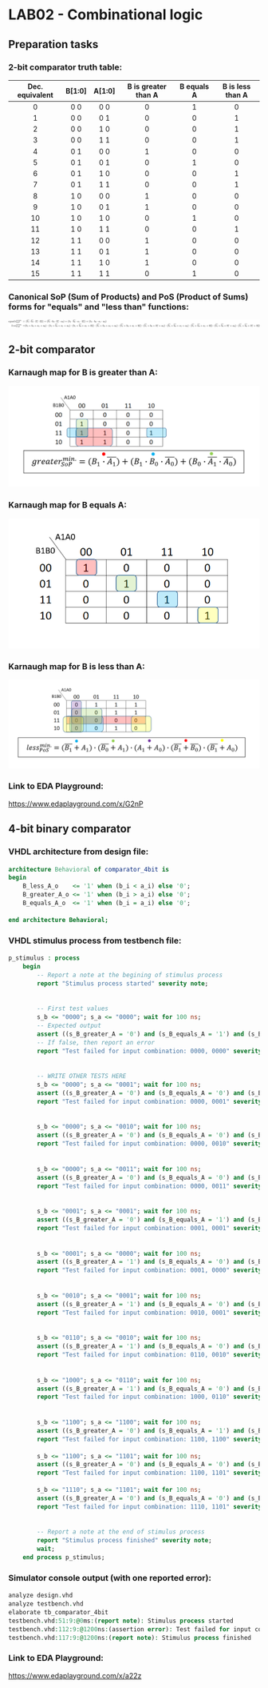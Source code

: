 # LAB02 - Combinational logic

## Preparation tasks

### 2-bit comparator truth table:

| **Dec. equivalent** | **B[1:0]** | **A[1:0]** | **B is greater than A** | **B equals A** | **B is less than A** |
| :-: | :-: | :-: | :-: | :-: | :-: |
| 0 | 0 0 | 0 0 | 0 | 1 | 0 |
| 1 | 0 0 | 0 1 | 0 | 0 | 1 |
| 2 | 0 0 | 1 0 | 0 | 0 | 1 |
| 3 | 0 0 | 1 1 | 0 | 0 | 1 |
| 4 | 0 1 | 0 0 | 1 | 0 | 0 |
| 5 | 0 1 | 0 1 | 0 | 1 | 0 |
| 6 | 0 1 | 1 0 | 0 | 0 | 1 |
| 7 | 0 1 | 1 1 | 0 | 0 | 1 |
| 8 | 1 0 | 0 0 | 1 | 0 | 0 |
| 9 | 1 0 | 0 1 | 1 | 0 | 0 |
| 10 | 1 0 | 1 0 | 0 | 1 | 0 |
| 11 | 1 0 | 1 1 | 0 | 0 | 1 |
| 12 | 1 1 | 0 0 | 1 | 0 | 0 |
| 13 | 1 1 | 0 1 | 1 | 0 | 0 |
| 14 | 1 1 | 1 0 | 1 | 0 | 0 |
| 15 | 1 1 | 1 1 | 0 | 1 | 0 |


### Canonical SoP (Sum of Products) and PoS (Product of Sums) forms for "equals" and "less than" functions:

![SoP_PoS](Images/equations.png)

## 2-bit comparator

### Karnaugh map for B is greater than A:

![B_greater_A](Images/BgreaterA.PNG)

### Karnaugh map for B equals A:

![B_equals_A](Images/BequalsA.PNG)

### Karnaugh map for B is less than A:

![B_less_A](Images/BlessA.PNG)

### Link to EDA Playground:

https://www.edaplayground.com/x/G2nP

## 4-bit binary comparator

### VHDL architecture from design file:

```vhdl
architecture Behavioral of comparator_4bit is
begin
    B_less_A_o    <= '1' when (b_i < a_i) else '0';
    B_greater_A_o <= '1' when (b_i > a_i) else '0';
    B_equals_A_o  <= '1' when (b_i = a_i) else '0';

end architecture Behavioral;
```

### VHDL stimulus process from testbench file:

```vhdl
p_stimulus : process
    begin
        -- Report a note at the begining of stimulus process
        report "Stimulus process started" severity note;


        -- First test values
        s_b <= "0000"; s_a <= "0000"; wait for 100 ns;
        -- Expected output
        assert ((s_B_greater_A = '0') and (s_B_equals_A = '1') and (s_B_less_A = '0'))
        -- If false, then report an error
        report "Test failed for input combination: 0000, 0000" severity error;


        -- WRITE OTHER TESTS HERE
        s_b <= "0000"; s_a <= "0001"; wait for 100 ns;
        assert ((s_B_greater_A = '0') and (s_B_equals_A = '0') and (s_B_less_A = '1'))
        report "Test failed for input combination: 0000, 0001" severity error;


        s_b <= "0000"; s_a <= "0010"; wait for 100 ns;
        assert ((s_B_greater_A = '0') and (s_B_equals_A = '0') and (s_B_less_A = '1'))
        report "Test failed for input combination: 0000, 0010" severity error;


        s_b <= "0000"; s_a <= "0011"; wait for 100 ns;
        assert ((s_B_greater_A = '0') and (s_B_equals_A = '0') and (s_B_less_A = '1'))
        report "Test failed for input combination: 0000, 0011" severity error;


        s_b <= "0001"; s_a <= "0001"; wait for 100 ns;
        assert ((s_B_greater_A = '0') and (s_B_equals_A = '1') and (s_B_less_A = '0'))
        report "Test failed for input combination: 0001, 0001" severity error;


        s_b <= "0001"; s_a <= "0000"; wait for 100 ns;
        assert ((s_B_greater_A = '1') and (s_B_equals_A = '0') and (s_B_less_A = '0'))
        report "Test failed for input combination: 0001, 0000" severity error;


        s_b <= "0010"; s_a <= "0001"; wait for 100 ns;
        assert ((s_B_greater_A = '1') and (s_B_equals_A = '0') and (s_B_less_A = '0'))
        report "Test failed for input combination: 0010, 0001" severity error;


        s_b <= "0110"; s_a <= "0010"; wait for 100 ns;
        assert ((s_B_greater_A = '1') and (s_B_equals_A = '0') and (s_B_less_A = '0'))
        report "Test failed for input combination: 0110, 0010" severity error;


        s_b <= "1000"; s_a <= "0110"; wait for 100 ns;
        assert ((s_B_greater_A = '1') and (s_B_equals_A = '0') and (s_B_less_A = '0'))
        report "Test failed for input combination: 1000, 0110" severity error;


        s_b <= "1100"; s_a <= "1100"; wait for 100 ns;
        assert ((s_B_greater_A = '0') and (s_B_equals_A = '1') and (s_B_less_A = '0'))
        report "Test failed for input combination: 1100, 1100" severity error;

        s_b <= "1100"; s_a <= "1101"; wait for 100 ns;
        assert ((s_B_greater_A = '0') and (s_B_equals_A = '0') and (s_B_less_A = '1'))
        report "Test failed for input combination: 1100, 1101" severity error;

        s_b <= "1110"; s_a <= "1101"; wait for 100 ns;
        assert ((s_B_greater_A = '0') and (s_B_equals_A = '0') and (s_B_less_A = '1'))
        report "Test failed for input combination: 1110, 1101" severity error;


        -- Report a note at the end of stimulus process
        report "Stimulus process finished" severity note;
        wait;
    end process p_stimulus;
```

###  Simulator console output (with one reported error):

```vhdl
analyze design.vhd
analyze testbench.vhd
elaborate tb_comparator_4bit
testbench.vhd:51:9:@0ms:(report note): Stimulus process started
testbench.vhd:112:9:@1200ns:(assertion error): Test failed for input combination: 1110, 1101
testbench.vhd:117:9:@1200ns:(report note): Stimulus process finished
```

### Link to EDA Playground:

https://www.edaplayground.com/x/a22z
